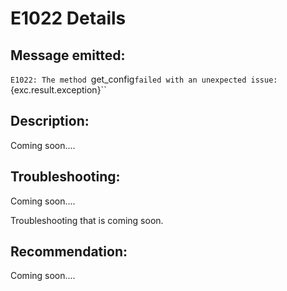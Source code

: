 # E1022 Details

## Message emitted:

`E1022: The method `get_config` failed with an unexpected issue: `{exc.result.exception}``

## Description:

Coming soon....

## Troubleshooting:

Coming soon....

Troubleshooting that is coming soon.

## Recommendation:

Coming soon....